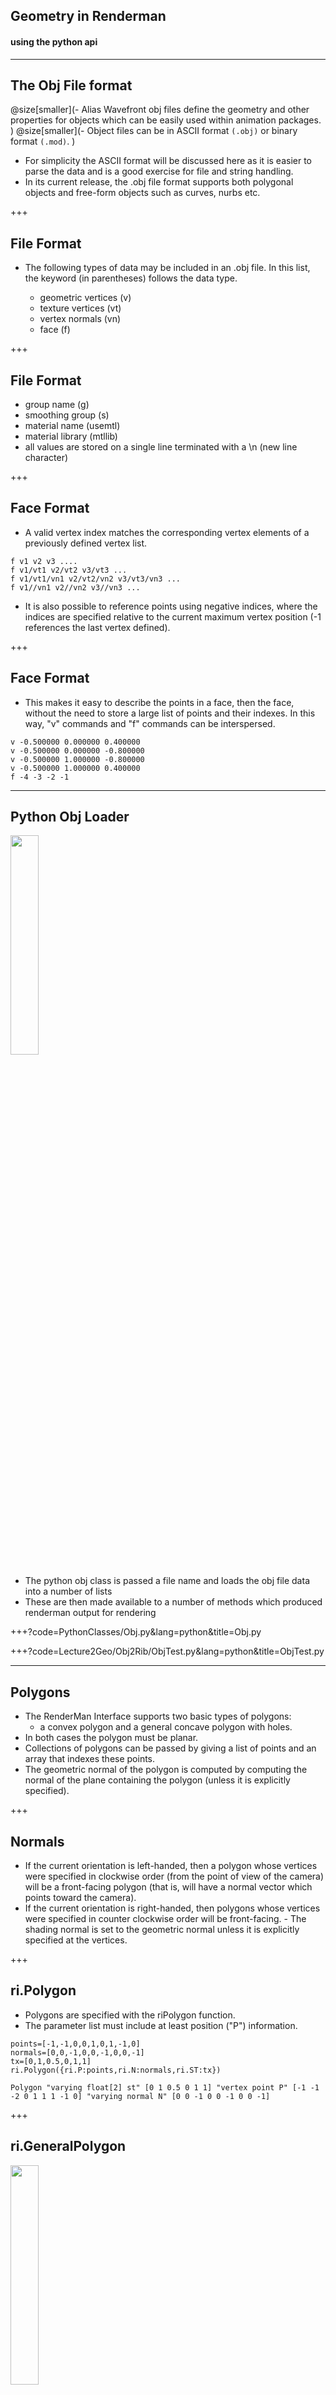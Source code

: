 ## Geometry in Renderman

#### using the python api

---

## The Obj File format

@size[smaller](- Alias Wavefront obj files define the geometry and other properties for objects which can be easily used within animation packages. )
@size[smaller](- Object files can be in ASCII format ```(.obj)``` or binary format ```(.mod)```. )
- For simplicity the ASCII format will be discussed here as it is easier to parse the data and is a good exercise for file and string handling. 
- In its current release, the .obj file format supports both polygonal objects and free-form objects such as curves, nurbs etc. 

+++

## File Format

- The following types of data may be included in an .obj file. In this list, the keyword (in parentheses) follows the data type.

  - geometric vertices (v)
  - texture vertices (vt)
  - vertex normals (vn)
  - face (f)

+++

## File Format
- group name (g)
- smoothing group (s)
- material name (usemtl)
- material library (mtllib)
- all values are stored on a single line terminated with a \n (new line character)

+++

## Face Format

- A valid vertex index matches the corresponding vertex elements of a previously defined vertex list.

```
f v1 v2 v3 ....
f v1/vt1 v2/vt2 v3/vt3 ...
f v1/vt1/vn1 v2/vt2/vn2 v3/vt3/vn3 ...
f v1//vn1 v2//vn2 v3//vn3 ...
```
- It is also possible to reference points using negative indices, where the indices are specified relative to the current maximum vertex position (-1 references the last vertex defined). 

+++

## Face Format

- This makes it easy to describe the points in a face, then the face, without the need to store a large list of points and their indexes. In this way, "v" commands and "f" commands can be interspersed.

```
v -0.500000 0.000000 0.400000
v -0.500000 0.000000 -0.800000
v -0.500000 1.000000 -0.800000
v -0.500000 1.000000 0.400000
f -4 -3 -2 -1

```

---

## Python Obj Loader

<img src="slides/lecture2/images/Obj.png" width="30%">

- The python obj class is passed a file name and loads the obj file data into a number of lists
- These are then made available to a number of methods which produced renderman output for rendering


+++?code=PythonClasses/Obj.py&lang=python&title=Obj.py

+++?code=Lecture2Geo/Obj2Rib/ObjTest.py&lang=python&title=ObjTest.py

---

## Polygons
- The RenderMan Interface supports two basic types of polygons: 
  - a convex polygon and a general concave polygon with holes. 
- In both cases the polygon must be planar. 
- Collections of polygons can be passed by giving a list of points and an array that indexes these points. 
- The geometric normal of the polygon is computed by computing the normal of the plane containing the polygon (unless it is explicitly specified). 

+++

## Normals

- If the current orientation is left-handed, then a polygon whose vertices were specified in clockwise order (from the point of view of the camera) will be a front-facing polygon (that is, will have a normal vector which points toward the camera). 
- If the current orientation is right-handed, then polygons whose vertices were specified in counter clockwise order will be front-facing. - The shading normal is set to the geometric normal unless it is explicitly specified at the vertices.

+++

## ri.Polygon

- Polygons are specified with the riPolygon function. 
- The parameter list must include at least position ("P") information. 

```
points=[-1,-1,0,0,1,0,1,-1,0]
normals=[0,0,-1,0,0,-1,0,0,-1]
tx=[0,1,0.5,0,1,1]
ri.Polygon({ri.P:points,ri.N:normals,ri.ST:tx})

Polygon "varying float[2] st" [0 1 0.5 0 1 1] "vertex point P" [-1 -1 -2 0 1 1 1 -1 0] "varying normal N" [0 0 -1 0 0 -1 0 0 -1]
```

+++

## ri.GeneralPolygon
<img src="slides/lecture2/images/General.png" width="30%">

- Define a general planar concave polygon with holes. This polygon is specified by giving nloops lists of vertices. 
- The first loop is the outer boundary of the polygon; all additional loops are holes.

+++

## ri.PointsPolygon

- Define npolys planar convex polygons that share vertices. 
- The array nvertices contains the number of vertices in each polygon and has length npolys. 
- The array vertices contains, for each polygon vertex, an index into the varying primitive variable arrays. 
- The varying arrays are 0-based. vertices has length equal to the sum of all of the values in the nvertices array. 
- Individual vertices in the parameterlist are thus accessed indirectly through the indices in the array vertices. 

+++

## ri.PointsPolygon

```
points=[-0.5,-0.5,-0.5,
     0.5,-0.5,-0.5,
    -0.5, 0.5,-0.5,
     0.5, 0.5,-0.5,
    -0.5,-0.5, 0.5,
     0.5,-0.5, 0.5,
    -0.5, 0.5, 0.5,
     0.5, 0.5, 0.5]
npolys=[4,4,4,4,4,4]
nvertices=[0,2,3,1,0,1,5,4,0,4,6,2,1,3,7,5,2,6,7,3,4,5,7,6]
ri.PointsPolygons(npolys,nvertices,{ri.P:points})

```

+++

## ri.PointsGeneralPolygons

- Define npolys general planar concave polygons, with holes, that share vertices. 
- The array nloops indicates the number of loops comprising each polygon and has a length npolys. 
- The array nvertices contains the number of vertices in each loop and has a length equal to the sum of all the values in the array nloops. 
- The array vertices contains, for each loop vertex, an index into the varying primitive variable arrays.

---

## ri.Points & ri.Curves

- The RenderMan Interface includes lightweight primitives for specifying point clouds, lines, curves, or ribbons. 
- These primitives are especially useful for representing many particles, hairs, etc.

+++

## ri.Points

- Draws npoints number of point-like particles. 
- parameterlist is a list of token-array pairs where each token is one of the standard geometric primitive variables, a variable that has been defined with RiDeclare, or is given as an inline declaration. 
- The parameter list must include at least position ("P") information, one value for each particle. 

+++

## ri.Points

<img src="slides/lecture2/images/points.png" width="30%">


- If a primitive variable is of class varying or vertex, the array contains npoints data values of the appropriate type, i.e., one per particle. 
- If the variable is uniform or constant, the array contains a single element. 

+++

## ri.Curves
- Draws ncurves number of lines, curves, or ribbon-like particles of specified width through a set of control vertices. 
- Multiple disconnected individual curves may be specified using one call to RiCurves. 
- The parameter ncurves is the number of individual curves specified by this command
- nvertices is an array of length ncurves integers specifying the number of vertices in each of the respective curves.


+++

## ri.Curves

- The interpolation method given by type can be either "linear" or "cubic". 
- Cubic curves interpolate using the v basis matrix and step size set by RiBasis. 
- The u parameter changes across the width of the curve, whereas the v parameter changes across the length of the curve (i.e., the direction specified by the control vertices). 
- Curves may wrap around in the v direction, depending on whether wrap is "periodic" or "nonperiodic". 
- Curves that wrap close upon themselves at the ends and the first control points will be automatically repeated. As many as three control points may be repeated, depending on the basis matrix of the curve. 


---

## Procedural Primitives

- Procedural primitives allow use to call a helper program which generates geometry on-the-fly in response to procedural primitive requests in the RIB stream. 
- Each generated procedural primitive is described by a request to the helper program, in the form of an ASCII datablock which describes the primitive to be generated. 

+++

## Procedural Primitives

- This datablock can be anything which is meaningful and adequate to the helper program, such as a sequence of a few floating point numbers, a filename, or a snippet of code in a interpreted modeling language. 
- In addition the renderer supplies the detail of the primitive's bounding box, so that the generating program can make decisions on what to generate based on how large the object will appear on-screen.

+++

## Procedural Primitives

- The generation program reads requests on its standard input stream, and emits RIB streams on its standard output stream. 
- These RIB streams are read into the renderer as though they were read from a file (as with ReadArchive ), and may include any standard RenderMan attributes and primitives (including procedural primitive calls to itself or other helper programs). 

+++

## Procedural Primitives

- As long as any procedural primitives exist in the rendering database which require the identical helper program for processing, the socket connection to the program will remain open. 
- This means that the program should be written with a loop which accepts any number of requests and generates a RIB "snippet" for each one.

+++

## Procedural Primitives

- The specific syntax of the request from the renderer to the helper program is extremely simple, as follows:

```
fprintf(socket, "%g %s\n", detail, datablock);
```
- The detail is provided first, as a single floating-point number, followed by a space, followed by the datablock and finally a newline. 

- The datablock is completely uninterpreted by the renderer or by the socket write, so any newlines or special characters should be preserved 

+++

## Procedural Primitives
- The helper program's response should be to create a RIB file on stdout, 
```
RiBegin(RI_NULL);
   RiAttributeBegin();
     // various attributes
     // various primitives
   RiAttributeEnd();
 RiArchiveRecord(RI_COMMENT,"\377");
RiEnd();
```

+++

## Procedural Primitives
- Notice, in particular, the special trick which the helper program must use to stay in synchronized communication with the renderer.
- stdout should not be closed when the RIB snippet is complete, but rather a single '\377' character should be emitted and the stdout stream flushed. 
- This will signal the renderer that this particular snippet is complete, yet leave the stream open in order to write the next snippet. 

+++

## Procedural Primitives

- The use of RiArchiveRecord and RiEnd as above will accomplish this when the RIB client library is used.
- Warning: if the '\377' character is not emitted, nor is accidentally not flushed through the stdout pipe to the renderer, the render will hang.
- When the renderer is done with the helper program, it will close its end of the IPC socket, so reading an EOF on stdin is the signal for the helper program to exit.

+++

## Procedural Primitives

- In RIB, the syntax for specifying a RIB-generating program procedural primitive is:

```
Procedural "RunProgram" [ "program" "datablock" ] [ bound ]
```
- program is the name of the helper program to execute, and may include command line options. 
- datablock is the generation request data block. It is an ASCII string which is meaningful to program, and adequately describes the children which are to be generated. 
- The bound is an array of six floating point numbers which is xmin, xmax, ymin, ymax, zmin, zmax in the current object space.


---

## references
- Renderman documentation
- Using Procedural Primitives in PhotoRealistic RenderMan
- PRMan for Python — A Bridge from PRMan to Python (and Back)
- http://www.fileformat.info/format/wavefrontobj/
- App not #19 Using the RiCurves Primitive
- http://docs.python.org/
- Appendix D - RenderMan Interface Bytestream Conventions
- Application Note #3 How To Render Quickly Using PhotoRealistic RenderMan